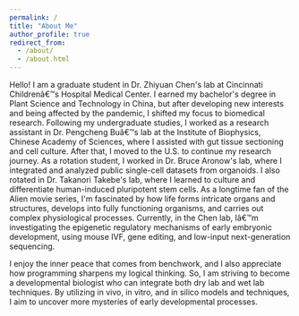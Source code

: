 ```yaml
---
permalink: /
title: "About Me"
author_profile: true
redirect_from: 
  - /about/
  - /about.html
---
```

Hello! I am a graduate student in Dr. Zhiyuan Chen's lab at Cincinnati Childrenâ€™s Hospital Medical Center. I earned my bachelor's degree in Plant Science and Technology in China, but after developing new interests and being affected by the pandemic, I shifted my focus to biomedical research. Following my undergraduate studies, I worked as a research assistant in Dr. Pengcheng Buâ€™s lab at the Institute of Biophysics, Chinese Academy of Sciences, where I assisted with gut tissue sectioning and cell culture. After that, I moved to the U.S. to continue my research journey.
As a rotation student, I worked in Dr. Bruce Aronow's lab, where I integrated and analyzed public single-cell datasets from organoids. I also rotated in Dr. Takanori Takebe's lab, where I learned to culture and differentiate human-induced pluripotent stem cells.
As a longtime fan of the Alien movie series, I'm fascinated by how life forms intricate organs and structures, develops into fully functioning organisms, and carries out complex physiological processes. Currently, in the Chen lab, Iâ€™m investigating the epigenetic regulatory mechanisms of early embryonic development, using mouse IVF, gene editing, and low-input next-generation sequencing.

I enjoy the inner peace that comes from benchwork, and I also appreciate how programming sharpens my logical thinking. So, I am striving to become a developmental biologist who can integrate both dry lab and wet lab techniques. By utilizing in vivo, in vitro, and in silico models and techniques, I aim to uncover more mysteries of early developmental processes.
